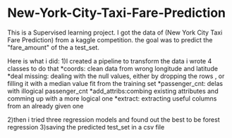 # New-York-City-Taxi-Fare-Prediction
This is a Supervised learning project.
I got the data of (New York City Taxi Fare Prediction) from a kaggle competition.
the goal was to predict the "fare_amount" of the a test_set.

Here is what i did:
1)I created a pipeline to transform the data 
i wrote 4 classes to do that 
*coords: clean data from wrong longitude and latitude
*deal missing: dealing with the null values, either by dropping the rows , or filling it with a median value fit from the training set
*passenger_cnt: delas with illogical passenger_cnt
*add_attribs:combing existing attributes and comming up with a more logical one 
*extract: extracting useful columns from an already given one


2)then i tried three regression models and found out the best to be forest regression
3)saving the predicted test_set in a csv file
